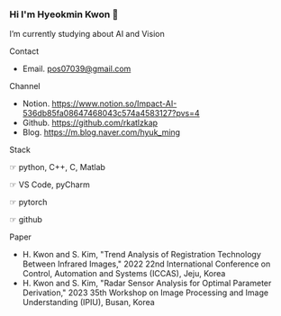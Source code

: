 ### Hi I'm Hyeokmin Kwon 👋



 I’m currently studying about AI and Vision

      
 Contact 
 - Email. pos07039@gmail.com
  
 Channel
 - Notion. https://www.notion.so/Impact-AI-536db85fa08647468043c574a4583127?pvs=4
 - Github. https://github.com/rkatlzkap
 - Blog. https://m.blog.naver.com/hyuk_ming

Stack

☞  python, C++, C, Matlab

☞  VS Code, pyCharm

☞  pytorch

☞  github

Paper
 - H. Kwon and S. Kim, "Trend Analysis of Registration Technology Between Infrared Images," 2022 22nd International Conference on Control, Automation and Systems (ICCAS), Jeju, Korea
 - H. Kwon and S. Kim, "Radar Sensor Analysis for Optimal Parameter Derivation," 2023 35th Workshop on Image Processing and Image
Understanding (IPIU), Busan, Korea
